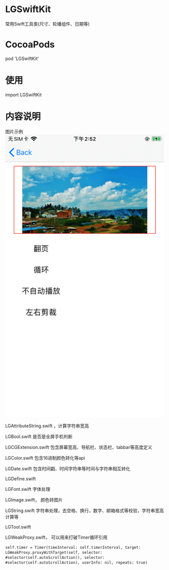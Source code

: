 # LGSwiftKit
常用Swift工具类(尺寸、轮播组件、日期等)

# CocoaPods
pod 'LGSwiftKit'

# 使用
import LGSwiftKit

# 内容说明
图片示例
![Image text](https://github.com/liugai/LGSwiftKit/blob/master/res/carousel1.PNG)


LGAttributeString.swift ，计算字符串宽高

LGBool.swift  是否是全屏手机判断

LGCGExtension.swift  包含屏幕宽高、导航栏、状态栏、tabbar等高度定义

LGColor.swift  包含16进制颜色转化等api

LGDate.swift 包含时间戳、时间字符串等时间与字符串相互转化

LGDefine.swift

LGFont.swift 字体处理

LGImage.swift， 颜色转图片

LGString.swift 字符串处理，去空格、换行，数字、邮箱格式等校验，字符串宽高计算等

LGTool.swift

LGWeakProxy.swift， 可以用来打破Timer循环引用
```
self.timer = Timer(timeInterval: self.timerInterval, target: LGWeakProxy.proxyWithTarget(self, selector: #selector(self.autoScrollAction)), selector: #selector(self.autoScrollAction), userInfo: nil, repeats: true)
```

